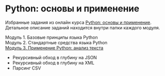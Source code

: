 # Python: основы и применение

Избранные задания из онлайн курса [Python: основы и применение](https://stepic.org/course/512/). Детальное описание заданий находится внутри папки каждого модуля.

Модуль 1. Базовые принципы языка Python  
Модуль 2. Стандартные средства языка Python  
[Модуль 3. Применение Python: анализ текста](mod3/)  
* Рекурсивный обход в глубину на JSON
* Рекурсивный обход в глубину на XML
* Парсинг CSV
